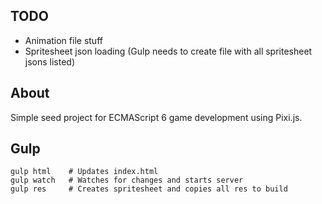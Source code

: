 ## TODO ##
* Animation file stuff
* Spritesheet json loading (Gulp needs to create file with all spritesheet jsons listed)

## About ##
Simple seed project for ECMAScript 6 game development using Pixi.js.
## Gulp ##
```
gulp html    # Updates index.html
gulp watch   # Watches for changes and starts server
gulp res     # Creates spritesheet and copies all res to build
```
